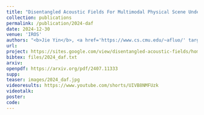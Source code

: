 ```yaml
---
title: "Disentangled Acoustic Fields For Multimodal Physical Scene Understanding"
collection: publications
permalink: /publication/2024-daf
date: 2024-12-30
venue: 'IROS'
authors: "<b>Jie Yin</b>, <a href='https://www.cs.cmu.edu/~afluo/' target='_blank'>Andrew Luo</a>, <a href='https://yilundu.github.io/' target='_blank'>Yilun Du</a>, <a href='https://www.merl.com/people/cherian' target='_blank'>Anoop Cherian</a>, <a href='https://www.merl.com/people/tmarks' target='_blank'>Tim K Marks</a>, <a href='https://www.merl.com/people/leroux' target='_blank'>Jonathan Le Roux</a>, <a href='https://mitibmwatsonailab.mit.edu/people/chuang-gan/' target='_blank'>Chuang Gan</a>"
url: 
project: https://sites.google.com/view/disentangled-acoustic-fields/home
bibtex: files/2024_daf.txt
arxiv: 
openpdf: https://arxiv.org/pdf/2407.11333
supp: 
teaser: images/2024_daf.jpg
videoresults: https://www.youtube.com/shorts/UIVB8NMFUzk
videotalk: 
poster: 
code: 
---
```


